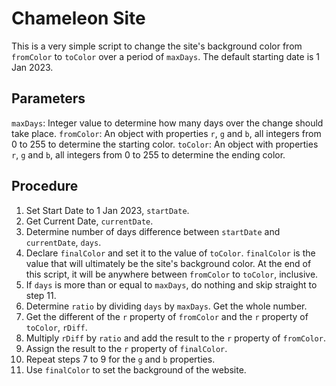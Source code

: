 # Chameleon Site
This is a very simple script to change the site's background color from `fromColor` to `toColor` over a period of `maxDays`. The default starting date is 1 Jan 2023.

## Parameters
`maxDays`: Integer value to determine how many days over the change should take place.
`fromColor`: An object with properties `r`, `g` and `b`, all integers from 0 to 255 to determine the starting color.
`toColor`: An object with properties `r`, `g` and `b`, all integers from 0 to 255 to determine the ending color.

## Procedure
1. Set Start Date to 1 Jan 2023, `startDate`.
2. Get Current Date, `currentDate`.
3. Determine number of days difference between `startDate` and `currentDate`, `days`.
4. Declare `finalColor` and set it to the value of `toColor`. `finalColor` is the value that will ultimately be the site's background color. At the end of this script, it will be anywhere between `fromColor` to `toColor`, inclusive.
5. If `days` is more than or equal to `maxDays`, do nothing and skip straight to step 11.
6. Determine `ratio` by dividing `days` by `maxDays`. Get the whole number.
7. Get the different of the `r` property of `fromColor` and the `r` property of `toColor`, `rDiff`.
8. Multiply `rDiff` by `ratio` and add the result to the `r` property of `fromColor`.
9. Assign the result to the `r` property of `finalColor`.
10. Repeat steps 7 to 9 for the `g` and `b` properties.
11. Use `finalColor` to set the background of the website.
